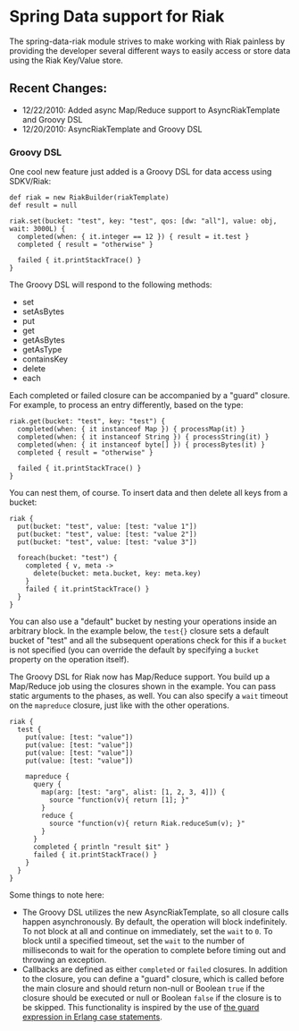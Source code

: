# Spring Data support for Riak

The spring-data-riak module strives to make working with Riak painless by providing
the developer several different ways to easily access or store data using the Riak
Key/Value store.

## Recent Changes:

* 12/22/2010: Added async Map/Reduce support to AsyncRiakTemplate and Groovy DSL
* 12/20/2010: AsyncRiakTemplate and Groovy DSL

### Groovy DSL

One cool new feature just added is a Groovy DSL for data access using SDKV/Riak:

    def riak = new RiakBuilder(riakTemplate)
    def result = null

    riak.set(bucket: "test", key: "test", qos: [dw: "all"], value: obj, wait: 3000L) {
      completed(when: { it.integer == 12 }) { result = it.test }
      completed { result = "otherwise" }

      failed { it.printStackTrace() }
    }

The Groovy DSL will respond to the following methods:

* set
* setAsBytes
* put
* get
* getAsBytes
* getAsType
* containsKey
* delete
* each

Each completed or failed closure can be accompanied by a "guard" closure. For example,
to process an entry differently, based on the type:

    riak.get(bucket: "test", key: "test") {
      completed(when: { it instanceof Map }) { processMap(it) }
      completed(when: { it instanceof String }) { processString(it) }
      completed(when: { it instanceof byte[] }) { processBytes(it) }
      completed { result = "otherwise" }

      failed { it.printStackTrace() }
    }

You can nest them, of course. To insert data and then delete all keys from a bucket:

    riak {
      put(bucket: "test", value: [test: "value 1"])
      put(bucket: "test", value: [test: "value 2"])
      put(bucket: "test", value: [test: "value 3"])

      foreach(bucket: "test") {
        completed { v, meta ->
          delete(bucket: meta.bucket, key: meta.key)
        }
        failed { it.printStackTrace() }
      }
    }

You can also use a "default" bucket by nesting your operations inside an arbitrary block. In
the example below, the `test{}` closure sets a default bucket of "test" and all the
subsequent operations check for this if a `bucket` is not specified (you can override the
default by specifying a `bucket` property on the operation itself).

The Groovy DSL for Riak now has Map/Reduce support. You build up a Map/Reduce job using the
closures shown in the example. You can pass static arguments to the phases, as well. You can
also specify a `wait` timeout on the `mapreduce` closure, just like with the other operations.

    riak {
      test {
        put(value: [test: "value"])
        put(value: [test: "value"])
        put(value: [test: "value"])
        put(value: [test: "value"])

        mapreduce {
          query {
            map(arg: [test: "arg", alist: [1, 2, 3, 4]]) {
              source "function(v){ return [1]; }"
            }
            reduce {
              source "function(v){ return Riak.reduceSum(v); }"
            }
          }
          completed { println "result $it" }
          failed { it.printStackTrace() }
        }
      }
    }

Some things to note here:

* The Groovy DSL utilizes the new AsyncRiakTemplate, so all closure calls happen
  asynchronously. By default, the operation will block indefinitely. To not block at all
  and continue on immediately, set the `wait` to `0`. To block until a specified timeout,
  set the `wait` to the number of milliseconds to wait for the operation to complete before
  timing out and throwing an exception.
* Callbacks are defined as either `completed` or `failed` closures. In addition to the
  closure, you can define a "guard" closure, which is called before the main closure and
  should return non-null or Boolean `true` if the closure should be executed or null or
  Boolean `false` if the closure is to be skipped. This functionality is inspired by the
  use of [the guard expression in Erlang case statements](http://en.wikibooks.org/wiki/Erlang_Programming/guards).